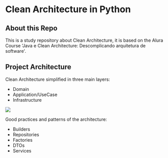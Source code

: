 # Clean Architecture in Python

## About this Repo
This is a study repository about Clean Architecture, it is based on the Alura Course 'Java e Clean Architecture: Descomplicando arquitetura de software'. <br>
## Project Architecture

Clean Architecture simplified in three main layers:
- Domain
- Application/UseCase
- Infrastructure

[<img src="https://i.imgur.com/RxoWUPx.png">]()

Good practices and patterns of the architecture:
- Builders
- Repositories
- Factories
- DTOs
- Services
